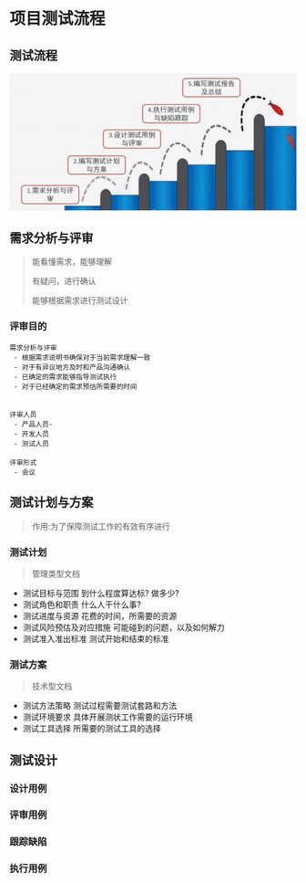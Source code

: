 # 项目测试流程

## 测试流程

![image.png](./assets/1655476183566-image.png)

## 需求分析与评审

> 能看懂需求，能够理解
>
> 有疑问，进行确认
>
> 能够根据需求进行测试设计

### 评审目的

```
需求分析与评审
 - 根据需求说明书确保对于当前需求理解一致
 - 对于有异议地方及时和产品沟通确认
 - 已确定的需求能够指导测试执行
 - 对于已经确定的需求预估所需要的时间


评审人员
 - 产品人员·
 - 开发人员
 - 测试人员

评审形式
 - 会议

```

## 测试计划与方案

> 作用:为了保障测试工作的有效有序进行

### 测试计划

> 管理类型文档

* 测试目标与范围  到什么程度算达标?  做多少?
* 测试角色和职责  什么人干什么事?
* 测试进度与资源   花费的时间，所需要的资源
* 测试风险预估及对应措施  可能碰到的问题，以及如何解力
* 测试准入准出标准  测试开始和结束的标准

### 测试方案

> 技术型文档

* 测试方法策略  测试过程需要测试套路和方法
* 测试环境要求  具体开展测状工作需要的运行环境
* 测试工具选择  所需要的测试工具的选择

## 测试设计

### 设计用例

### 评审用例

### 跟踪缺陷

### 执行用例
